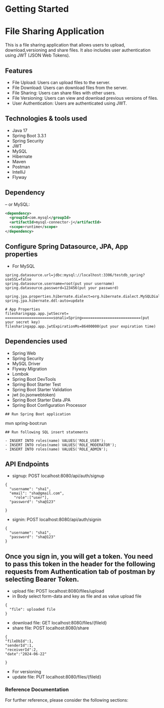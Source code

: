 # Getting Started
# File Sharing Application
This is a file sharing application that allows users to upload, download,versioning and share files. It also includes user authentication using JWT (JSON Web Tokens).
## Features
- File Upload: Users can upload files to the server.
- File Download: Users can download files from the server.
- File Sharing: Users can share files with other users.
- File Versioning: Users can view and download previous versions of files.
- User Authentication: Users are authenticated using JWT.

## Technologies & tools used
- Java 17
- Spring Boot 3.3.1
- Spring Security
- JWT
- MySQL
- Hibernate
- Maven
- Postman
- IntelliJ 
- Flyway

## Dependency

– or MySQL:
```xml
<dependency>
  <groupId>com.mysql</groupId>
  <artifactId>mysql-connector-j</artifactId>
  <scope>runtime</scope>
</dependency>
```
## Configure Spring Datasource, JPA, App properties

- For MySQL
```
spring.datasource.url=jdbc:mysql://localhost:3306/testdb_spring?useSSL=false
spring.datasource.username=root(put your username)
spring.datasource.password=123456(put your password)

spring.jpa.properties.hibernate.dialect=org.hibernate.dialect.MySQLDialect
spring.jpa.hibernate.ddl-auto=update

# App Properties
filesharingapp.app.jwtSecret= ======================sonali=Spring===========================(put your secret key)
filesharingapp.app.jwtExpirationMs=86400000(put your expiration time)
```
## Dependencies used
- Spring Web
- Spring Security
- MySQL Driver
- Flyway Migration
- Lombok
- Spring Boot DevTools
- Spring Boot Starter Test
- Spring Boot Starter Validation
- jwt (io.jsonwebtoken)
- Spring Boot Starter Data JPA
- Spring Boot Configuration Processor
```
## Run Spring Boot application
```
mvn spring-boot:run
```
## Run following SQL insert statements

- INSERT INTO roles(name) VALUES('ROLE_USER');
- INSERT INTO roles(name) VALUES('ROLE_MODERATOR');
- INSERT INTO roles(name) VALUES('ROLE_ADMIN');
```

## API Endpoints
- signup: POST localhost:8080/api/auth/signup
```
{
  "username": "sha1",
  "email": "sha@gmail.com",
    "role":["user"],
  "password": "sha@123"
  
}
``` 
- signin: POST localhost:8080/api/auth/signin
```
{
  "username": "sha1",
  "password": "sha@123"
}
```
## Once you sign in, you will get a token. You need to pass this token in the header for the following requests from Authentication tab of postman by selecting Bearer Token.
- upload file: POST localhost:8080/files/upload
- in Body select form-data and key as file and as value upload file 
```
{
  "file": uploaded file
}
```
- download file: GET localhost:8080/files/{fileId}
- share file: POST localhost:8080/share
```
{
"fileDbId":1,
"senderId":1,
"receiverId":2,
"date":"2024-06-22"

}
```
- For versioning
- update file: PUT localhost:8080/files/{fileId}


### Reference Documentation
For further reference, please consider the following sections:


